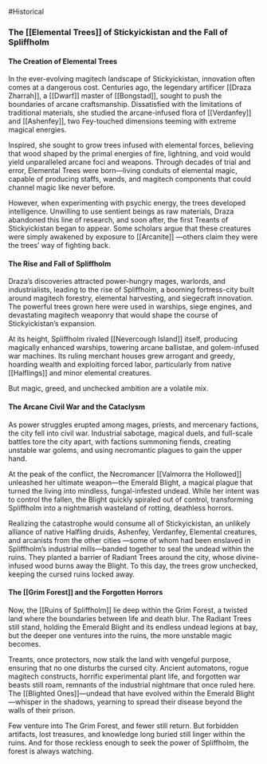 #Historical
### **The [[Elemental Trees]] of Stickyickistan and the Fall of Spliffholm**

#### The Creation of Elemental Trees

In the ever-evolving magitech landscape of Stickyickistan, innovation often comes at a dangerous cost. Centuries ago, the legendary artificer [[Draza Zharrah]], a [[Dwarf]] master of [[Bongstad]], sought to push the boundaries of arcane craftsmanship. Dissatisfied with the limitations of traditional materials, she studied the arcane-infused flora of [[Verdanfey]] and [[Ashenfey]], two Fey-touched dimensions teeming with extreme magical energies.

Inspired, she sought to grow trees infused with elemental forces, believing that wood shaped by the primal energies of fire, lightning, and void would yield unparalleled arcane foci and weapons. Through decades of trial and error, Elemental Trees were born—living conduits of elemental magic, capable of producing staffs, wands, and magitech components that could channel magic like never before.

However, when experimenting with psychic energy, the trees developed intelligence. Unwilling to use sentient beings as raw materials, Draza abandoned this line of research, and soon after, the first Treants of Stickyickistan began to appear. Some scholars argue that these creatures were simply awakened by exposure to [[Arcanite]] —others claim they were the trees’ way of fighting back.
#### The Rise and Fall of Spliffholm

Draza’s discoveries attracted power-hungry mages, warlords, and industrialists, leading to the rise of Spliffholm, a booming fortress-city built around magitech forestry, elemental harvesting, and siegecraft innovation. The powerful trees grown here were used in warships, siege engines, and devastating magitech weaponry that would shape the course of Stickyickistan’s expansion.

At its height, Spliffholm rivaled [[Nevercough Island]] itself, producing magically enhanced warships, towering arcane ballistae, and golem-infused war machines. Its ruling merchant houses grew arrogant and greedy, hoarding wealth and exploiting forced labor, particularly from native [[Halflings]] and minor elemental creatures.

But magic, greed, and unchecked ambition are a volatile mix.
#### The Arcane Civil War and the Cataclysm

As power struggles erupted among mages, priests, and mercenary factions, the city fell into civil war. Industrial sabotage, magical duels, and full-scale battles tore the city apart, with factions summoning fiends, creating unstable war golems, and using necromantic plagues to gain the upper hand.

At the peak of the conflict, the Necromancer [[Valmorra the Hollowed]] unleashed her ultimate weapon—the Emerald Blight, a magical plague that turned the living into mindless, fungal-infested undead. While her intent was to control the fallen, the Blight quickly spiraled out of control, transforming Spliffholm into a nightmarish wasteland of rotting, deathless horrors.

Realizing the catastrophe would consume all of Stickyickistan, an unlikely alliance of native Halfling druids, Ashenfey, Verdanfey, Elemental creatures, and arcanists from the other cities —some of whom had been enslaved in Spliffholm’s industrial mills—banded together to seal the undead within the ruins. They planted a barrier of Radiant Trees around the city, whose divine-infused wood burns away the Blight. To this day, the trees grow unchecked, keeping the cursed ruins locked away.
#### The [[Grim Forest]] and the Forgotten Horrors

Now, the [[Ruins of Spliffholm]] lie deep within the Grim Forest, a twisted land where the boundaries between life and death blur. The Radiant Trees still stand, holding the Emerald Blight and its endless undead legions at bay, but the deeper one ventures into the ruins, the more unstable magic becomes.

Treants, once protectors, now stalk the land with vengeful purpose, ensuring that no one disturbs the cursed city. Ancient automatons, rogue magitech constructs, horrific experimental plant life, and forgotten war beasts still roam, remnants of the industrial nightmare that once ruled here. The [[Blighted Ones]]—undead that have evolved within the Emerald Blight—whisper in the shadows, yearning to spread their disease beyond the walls of their prison.

Few venture into The Grim Forest, and fewer still return. But forbidden artifacts, lost treasures, and knowledge long buried still linger within the ruins. And for those reckless enough to seek the power of Spliffholm, the forest is always watching.